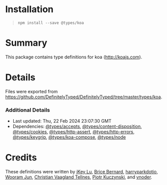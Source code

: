 # Installation
> `npm install --save @types/koa`

# Summary
This package contains type definitions for koa (http://koajs.com).

# Details
Files were exported from https://github.com/DefinitelyTyped/DefinitelyTyped/tree/master/types/koa.

### Additional Details
 * Last updated: Thu, 22 Feb 2024 23:07:30 GMT
 * Dependencies: [@types/accepts](https://npmjs.com/package/@types/accepts), [@types/content-disposition](https://npmjs.com/package/@types/content-disposition), [@types/cookies](https://npmjs.com/package/@types/cookies), [@types/http-assert](https://npmjs.com/package/@types/http-assert), [@types/http-errors](https://npmjs.com/package/@types/http-errors), [@types/keygrip](https://npmjs.com/package/@types/keygrip), [@types/koa-compose](https://npmjs.com/package/@types/koa-compose), [@types/node](https://npmjs.com/package/@types/node)

# Credits
These definitions were written by [jKey Lu](https://github.com/jkeylu), [Brice Bernard](https://github.com/brikou), [harryparkdotio](https://github.com/harryparkdotio), [Wooram Jun](https://github.com/chatoo2412), [Christian Vaagland Tellnes](https://github.com/tellnes), [Piotr Kuczynski](https://github.com/pkuczynski), and [vnoder](https://github.com/vnoder).
